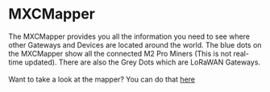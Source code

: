 # MXCMapper

The MXCMapper provides you all the information you need to see where other Gateways and Devices are located around the world. The blue dots on the MXCMapper show all the connected M2 Pro Miners (This is not real-time updated). There are also the Grey Dots which are LoRaWAN Gateways.\
\
Want to take a look at the mapper? You can do that [here](https://mxcmapper.com/)

